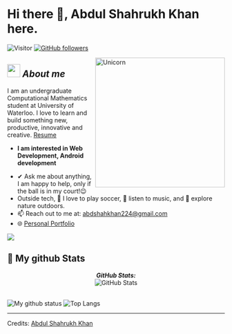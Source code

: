 # Hi there 👋, Abdul Shahrukh Khan here. 
![Visitor](https://visitor-badge.laobi.icu/badge?page_id=srk224.repoName) [![GitHub followers](https://img.shields.io/github/followers/srk224.svg?style=social&label=Follow)](https://github.com/srk224?tab=followers)<br/>

<!--
-->

<img align="right" width=300px alt="Unicorn" src="https://c.tenor.com/GN73MKBawZYAAAAi/busy-cute.gif" />

## <img src="https://media.giphy.com/media/ObNTw8Uzwy6KQ/giphy.gif" width="30px">&nbsp;***About me***

I am an undergraduate Computational Mathematics student at University of Waterloo. I love to learn and build something new, productive, innovative and creative.
<a href="https://drive.google.com/file/d/1Gszvum_hZzhX6cKeP0JvOsvLjqtyATYz/view?usp=share_link" target="_blank">Resume</a>
* **I am interested in Web Development, Android development**
- ✔ Ask me about anything, I am happy to help, only if the ball is in my court!😉<br>
- Outside tech, 📖 I love to play soccer, 🎵 listen to music, and 🌴 explore nature outdoors.
- 📫 Reach out to me at: <a href="abdshahkhan@gmail.com">abdshahkhan224@gmail.com</a>
- 🌐 <a href="https://srk224.github.io/portfolio/">Personal Portfolio</a>

<a href="https://www.youtube.com/watch?v=dQw4w9WgXcQ"><img src="https://user-images.githubusercontent.com/73097560/115834477-dbab4500-a447-11eb-908a-139a6edaec5c.gif"></a>

<h2>👀 My github Stats</h2>

<div>  
  <p align="center">
  <b><em>GitHub Stats:</em></b> <br/>
    <img src="https://github-readme-streak-stats.herokuapp.com/?user=srk224" alt="GitHub Stats" /> <br/><br/>
  
</div>

![My github status](https://github-readme-stats.vercel.app/api?username=srk224&show_icons=true&include_all_commits=true)
![Top Langs](https://github-readme-stats.vercel.app/api/top-langs/?username=srk224&layout=compact)

---------------------------------------------------------------------------------------------------------------------
Credits: <a href="https://github.com/srk224">Abdul Shahrukh Khan</a>
